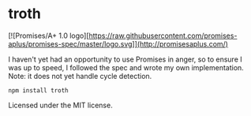 troth
=====

[![Promises/A+ 1.0 logo][https://raw.githubusercontent.com/promises-aplus/promises-spec/master/logo.svg]](http://promisesaplus.com/)

I haven't yet had an opportunity to use Promises in anger, so to ensure I was up to speed, I followed the spec and wrote my own implementation.
Note: it does not yet handle cycle detection.

    npm install troth

Licensed under the MIT license.
